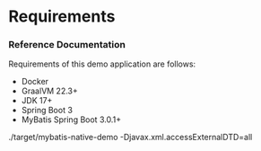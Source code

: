 # Requirements

### Reference Documentation

Requirements of this demo application are follows:

* Docker
*  GraalVM 22.3+
*  JDK 17+
*  Spring Boot 3
*  MyBatis Spring Boot 3.0.1+

./target/mybatis-native-demo -Djavax.xml.accessExternalDTD=all

